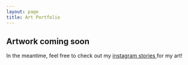 ```yaml
---
layout: page
title: Art Portfolio
---
```


## Artwork coming soon

In the meantime, feel free to check out my
<a href="https://www.instagram.com/michelleliangx/"> instagram stories </a> 
for my art!
